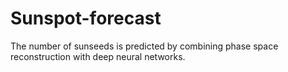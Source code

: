 # Sunspot-forecast
The number of sunseeds is predicted by combining phase space reconstruction with deep neural networks.
